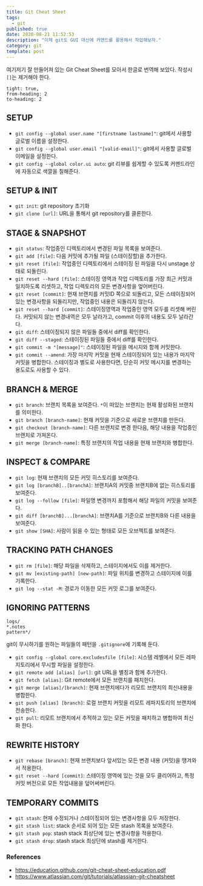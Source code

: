 ```yaml
---
title: Git Cheat Sheet
tags:
  - git
published: true
date: 2020-08-21 11:52:53
description: "이제 git도 GUI 대신에 커맨드를 활용해서 작업해보자."
category: git
template: post
---
```


여기저기 잘 만들어져 있는 Git Cheat Sheet를 모아서 한글로 번역해 보았다. 작성시 `[]`는 제거해야 한다.

```toc
tight: true,
from-heading: 2
to-heading: 2
```

## SETUP

- `git config --global user.name "[firstname lastname]"`: git에서 사용할 글로벌 이름을 설정한다.
- `git config --global user.email "[valid-email]"`: git에서 사용할 글로벌 이메일을 설정한다.
- `git config --global color.ui auto`: git 리뷰를 쉽게할 수 있도록 커맨드라인에 자동으로 색깔을 칠해준다.

## SETUP & INIT

- `git init`: git repository 초기화
- `git clone [url]`: URL을 통해서 git repository를 클론한다.

## STAGE & SNAPSHOT

- `git status`: 작업중인 디렉토리에서 변경된 파일 목록을 보여준다.
- `git add [file]`: 다음 커밋에 추가될 파일 (스테이징할)을 추가한다.
- `git reset [file]`: 작업중인 디렉토리에서 스테이징 된 파일을 다시 unstage 상태로 되돌린다.
- `git reset --hard [file]`: 스테이징 영역과 작업 디렉토리를 가장 최근 커밋과 일치하도록 리셋하고, 작업 디렉토리의 모든 변경사항을 엎어버린다.
- `git reset [commit]`: 현재 브랜치를 커밋ID 쪽으로 되돌리고, 모든 스테이징되어 있는 변경사항을 되돌리지만, 작업중인 내용은 되돌리지 않는다.
- `git reset --hard [commit]`: 스테이징영역과 작업중인 영역 모두를 리셋해 버린다. 커밋되지 않는 변경내역은 모두 날라가고, commit 이후의 내용도 모두 날라간다.
- `git diff`: 스테이징되지 않은 파일들 중에서 diff를 확인한다.
- `git diff --staged`: 스테이징된 파일들 중에서 diff를 확인한다.
- `git commit -m "[message]"`: 스테이징된 파일을 메시지와 함께 커밋한다.
- `git commit --amend`: 가장 마지막 커밋을 현재 스테이징되어 있는 내용가 마지막 커밋을 병합한다. 스테이징과 별도로 사용한다면, 단순히 커밋 메시지를 변경하는 용도로도 사용할 수 있다.

## BRANCH & MERGE

- `git branch`: 브랜치 목록을 보여준다. `*`이 떠있는 브랜치는 현재 활성화된 브랜치를 의미한다.
- `git branch [branch-name]`: 현재 커밋을 기준으로 새로운 브랜치를 만든다.
- `git checkout [branch-name]`: 다른 브랜치로 변경 한다음, 해당 내용을 작업중인 브랜치로 가져온다.
- `git merge [branch-name]`: 특정 브랜치의 작업 내용을 현재 브랜치와 병합한다.

## INSPECT & COMPARE

- `git log`: 현재 브랜치의 모든 커밋 히스토리를 보여준다.
- `git log [branchB]..[branchA]`: 브랜치A의 커밋중 브랜치B에 없는 히스토리를 보여준다.
- `git log --follow [file]`: 파일명 변경까지 포함해서 해당 파일의 커밋을 보여준다.
- `git diff [branchB]...[branchA]`: 브랜치A를 기준으로 브랜치B와 다른 내용을 보여준다.
- `git show [SHA]`: 사람이 읽을 수 있는 형태로 모든 오브젝트를 보여준다.

## TRACKING PATH CHANGES

- `git rm [file]`: 해당 파일을 삭제하고, 스테이지에서도 이를 제거한다.
- `git mv [existing-path] [new-path]`: 파일 위치를 변경하고 스테이지에 이를 기록한다.
- `git log --stat -M`: 경로가 이동한 모든 커밋 로그를 보여준다.

## IGNORING PATTERNS

```
logs/
*.notes
pattern*/
```

git이 무시하기를 원하는 파일들의 패턴을 `.gitignore`에 기록해 둔다.

- `git config --global core.excludesfile [file]`: 시스템 레벨에서 모든 레파지토리에서 무시할 파일을 설정한다.
- `git remote add [alias] [url]`: git URL을 별칭과 함께 추가한다.
- `git fetch [alias]`: Git remote에서 모든 브랜치를 패치한다.
- `git merge [alias]/[branch]`: 현재 브랜치에다가 리모트 브랜치의 최신내용을 병합한다.
- `git push [alias] [branch]`: 로컬 브랜치 커밋을 리모트 레파지토리의 브랜치에 전송한다.
- `git pull`: 리모트 브랜치에서 추적하고 있는 모든 커밋을 패치하고 병합하여 최신화 한다.

## REWRITE HISTORY

- `git rebase [branch]`: 현재 브랜치보다 앞서있는 모든 변경 내용 (커밋)을 땡겨와서 적용한다.
- `git reset --hard [commit]`: 스테이징 영역에 있는 것을 모두 클리어하고, 특정 커밋 버전으로 모든 작업내용을 덮어써버린다.

## TEMPORARY COMMITS

- `git stash`: 현재 수정되거나 스테이징되어 있는 변경사항을 모두 저장한다.
- `git stash list`: stack 순서로 되어 있는 모든 stash 목록을 보여준다.
- `git stash pop`: stash stack 최상단에 있는 변경사항을 적용한다.
- `git stash drop`: stash stack 최상단에 stash를 제거한다.



### References

- https://education.github.com/git-cheat-sheet-education.pdf
- https://www.atlassian.com/git/tutorials/atlassian-git-cheatsheet